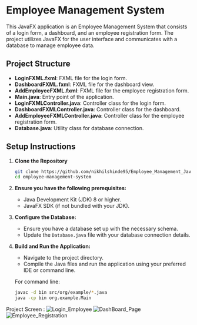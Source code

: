 # Employee Management System

This JavaFX application is an Employee Management System that consists of a login form, a dashboard, and an employee registration form. The project utilizes JavaFX for the user interface and communicates with a database to manage employee data.

## Project Structure

- **LoginFXML.fxml**: FXML file for the login form.
- **DashboardFXML.fxml**: FXML file for the dashboard view.
- **AddEmployeeFXML.fxml**: FXML file for the employee registration form.
- **Main.java**: Entry point of the application.
- **LoginFXMLController.java**: Controller class for the login form.
- **DashboardFXMLController.java**: Controller class for the dashboard.
- **AddEmployeeFXMLController.java**: Controller class for the employee registration form.
- **Database.java**: Utility class for database connection.

## Setup Instructions

1. **Clone the Repository**
    ```sh
    git clone https://github.com/nikhilshinde95/Employee_Management_JavaFX_Project.git
    cd employee-management-system
    ```

2. **Ensure you have the following prerequisites:**
   - Java Development Kit (JDK) 8 or higher.
   - JavaFX SDK (if not bundled with your JDK).

3. **Configure the Database:**
   - Ensure you have a database set up with the necessary schema.
   - Update the `Database.java` file with your database connection details.

4. **Build and Run the Application:**
   - Navigate to the project directory.
   - Compile the Java files and run the application using your preferred IDE or command line.
   
   For command line:
   ```sh
   javac -d bin src/org/example/*.java
   java -cp bin org.example.Main

Project Screen : 
![Login_Employee](https://github.com/user-attachments/assets/9006339e-6ba9-43d2-8df6-67054666e1b2)
![DashBoard_Page](https://github.com/user-attachments/assets/a5abdeda-82a2-49ae-ac6b-5b27820526cf)
![Employee_Registration](https://github.com/user-attachments/assets/adcd3098-04f2-4460-997f-96b1f2992615)


